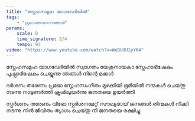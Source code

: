 ```yaml
---
title: "സ്നേഹസമൂഹ യാഗവേദിയിൽ"
tags:
    - "പ്രവേശനഗാനങ്ങൾ"
params:
    scale: D
    time_signature: 2/4
    tempo: 93
video: "https://www.youtube.com/watch?v=WeBUUU1pYK4"
---
```


സ്നേഹസമൂഹ യാഗവേദിയിൽ
സ്വാഗതം യേശുനായകാ
സ്നേഹാഭിഷേകം പുഷ്പാഭിഷേകം
ചെയ്യുന്നു ഞങ്ങൾ നിന്റെ മക്കൾ

ദർശനം തരേണം പ്രഭോ
സ്നേഹസംഗീതം മുഴക്കിയീ ഭൂമിയിൽ
നന്മകൾ ചെയ്‍തു നടന്നു നാടുണർത്തി
ക്രൂശിലുയർന്നു ജനതയെ ഉയർത്തി

സ്പർശനം തരേണം വിഭോ
സ്പർശനമേറ്റ് സൗഖ്യരായ് ജനങ്ങൾ
തിന്മകൾ നീക്കി നടന്നു നിൻ ജീവിതം
ത്യാഗം ചെയ്‍തു നീ ജനതയെ രക്ഷിച്ചു
